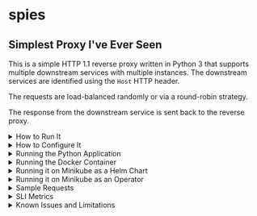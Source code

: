 # spies

## Simplest Proxy I've Ever Seen

This is a simple HTTP 1.1 reverse proxy written in Python 3 that supports multiple downstream services with multiple instances. The downstream services are identified using the `Host` HTTP header.

The requests are load-balanced randomly or via a round-robin strategy.

The response from the downstream service is sent back to the reverse proxy.

<details>
  <summary>How to Run It</summary>

You can install it in Python virtual environment

... or...

You can run it via a Docker container

... or...

You can run it on minikube (by installing it via Helm or an Operator and a CRD)

</details>

<details>
  <summary>How to Configure It</summary>

The `proxy.yaml` is the configuration file. You have to restart the application in order for the configuration to take effect. Also, for Docker/minikube, you have to rebuild the Docker image and redeploy the helm chart in order for the configuation to take effect.

#### The `listen` Section

This is where you'd specify the interface and TCP port to listen on. You could use `127.0.0.1` as address, but that's complicated to be exposed from Docker containers

#### The `services` Section

This is a list with the following items

- `name`: give your service a name
- `domain`: set a domain name for your service. When proxying, spies will identify the service by mapping the `Host` header value to this `domain`. If the `Host` header is not found in this list, the proxy will return `404, 'please use one of the domains in the config file'`
- `lb-strategy`: this is an optional field. The default value is `random`, but `round-robin` can also be set as a load balacing strategy between the `hosts`
- `hosts`: list of hosts/origins to balance between and proxy to. For each host, specify an `address` and a TCP `port`. No SSL verification is done while proxying to SSL

#### The `cache_valid` Section

This is a positive integer that enables caching for that many seconds:

- `0`: no caching
- `60`: caching based on URL of the downstream/origin for `60` seconds

See the `Known Issues and Limitations` section!

</details>

<details>
  <summary>Running the Python Application</summary>

Requirements / Tested on

- python 3.8

#### Preparing the Environment

```sh
mkdir venv
python3 -m venv venv/
. venv/bin/activate
pip install -r spies/requirements.txt
```

#### Starting the Application

```sh
cd spies
python ./proxy.py
```

Press Ctrl + C to stop the process once you're done

</details>

<details>
  <summary>Running the Docker Container</summary>

Requirements / Tested on

- docker 19

#### Building the Docker Image

```sh
export IMG_TAG=`grep tag spies-helm-chart/values.yaml | awk '{print $2}'`
docker build -t spies:$IMG_TAG .
```

#### Starting the Docker Container

```sh
docker run -it --rm --name spies -p 127.0.0.1:8080:8080 spies:$IMG_TAG
```

Press Ctrl + C to stop the process once you're done

</details>

<details>
  <summary>Running it on Minikube as a Helm Chart</summary>

Requirements / Tested on

- minikube 1.17
- kubectl 1.20
- kubernetes 1.20
- helm 3.5

#### Preparing the Helm Chart

```sh
helm dependency update ./spies-helm-chart && helm package --version `grep version spies-helm-chart/Chart.yaml | awk '{print $2}'` ./spies-helm-chart
```

#### Running it on Minikube as a Helm Chart

```sh
minikube start
eval $(minikube docker-env)
docker build -t spies:$IMG_TAG .
helm upgrade --install spies spies-helm-chart-`grep version spies-helm-chart/Chart.yaml | awk '{print $2}'`.tgz
minikube service spies
kubectl get all
```

You may note that the Docker image must be rebuilt with the docker binary provided by minikube, so that minikube can fetch the image

</details>

<details>
  <summary>Running it on Minikube as an Operator</summary>

Requirements / Tested on

- minikube 1.17
- kubectl 1.20
- kubernetes 1.20
- helm 3.5
- operator-sdk 1.4

#### Building the Docker Image

```sh
eval $(minikube docker-env)
export IMG_TAG=`grep tag spies-helm-chart/values.yaml | awk '{print $2}'`
docker build -t spies:$IMG_TAG .
```

You may note that the Docker image must be rebuilt with the docker binary provided by minikube, so that minikube can fetch the image

#### Deploying the Operator

```sh
cd spies-operator
export OPERATOR_IMG=spies-operator:$IMG_TAG
make docker-build IMG=$OPERATOR_IMG
make deploy IMG=$OPERATOR_IMG
kubectl get all
```

#### Deploy the Proxy CRD

```sh
cd spies-operator
kubectl apply -f config/samples/charts_v1alpha1_spies.yaml
kubectl get all
minikube service spies
```

</details>

<details>
  <summary>Sample Requests</summary>

In the below examples, you may want to replace "127.0.0.1:8080" with the specific IP:Port on which the proxy is exposed (for example, what `minikube service spies` returns)

```sh
curl -H "Host:wikipedia.org" http://127.0.0.1:8080/wiki/Tesla_Model_X
curl -H "Host:robots.txt" http://127.0.0.1:8080/robots.txt
curl -H "Host:this-must-fail.com" http://127.0.0.1:8080/bla
curl -H "Host:the.one" http://127.0.0.1:8080/robots.txt
```

</details>

<details>
  <summary>SLI Metrics</summary>

#### Latency

Upon each request, the latency is calculated by the use of the [time()](https://docs.python.org/3/library/time.html#time.time) method.

After the request is processed and the response is sent back to the requester, the proxy will report the latency of this whole operation and calculate the average of all latencies so far.

The latency of the operation is calculated as the difference between the UNIX timestamp from the end of the method and the UNIX timestamp at the beginning of the method.

</details>

<details>
  <summary>Known Issues and Limitations</summary>

- The biggest limitation is that... this proxy is not nginx... nor envoy, or HAproxy or Apache HTTPD... This is just for fun and/or academic purposes

- Only these HTTP methods are supported

  - HEAD
  - GET

- You have to restart the application if you've changed the configuration file; In case of Docker, you need to rebuild the image and restart the container if you've changed the configuration file; In case of Kubernetes, you also have to repackage the Helm chart and re-deploy it in case you've changed the configuration file

- A very basic caching mechanism has been implemented

  - the cache is in memory so this might mean some OOM killer interventions :)
  - each cache key is valid for 60 seconds by default, though; see the `How to Configure It` section
  - spies doesn't serve STALE cache; should the cache be EXPIRED, it will immediately proxy the request to the downstream/origin
  - speaking of STALE, EXPIRED and other X-Cache-Status response headers... spies doesn't provide them
  - the cache key is the URL of the downsteam/origin ( in the format `http://address:port/uri` )
  - I implemented a logic to serve HTTP 304 (so, no response body) to clients that already had a HTTP 200 + body at a previous request

</details>

